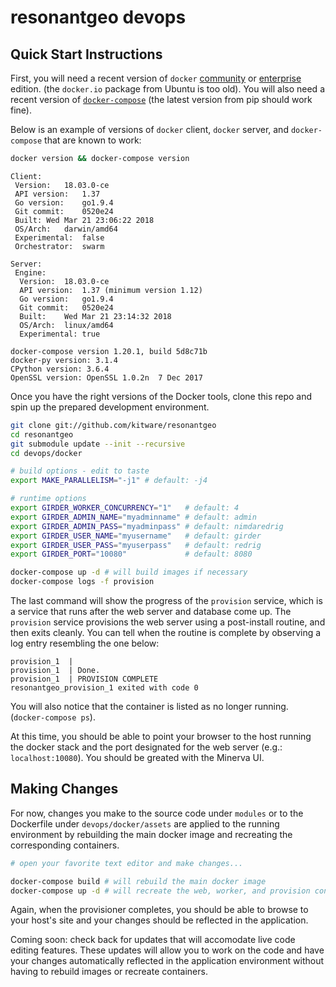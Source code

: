 # resonantgeo devops

## Quick Start Instructions

First, you will need a recent version of `docker`
[community](https://www.docker.com/community-edition) or
[enterprise](https://www.docker.com/enterprise-edition) edition.  (the
`docker.io` package from Ubuntu is too old).  You will also need a recent
version of [`docker-compose`](https://docs.docker.com/compose/install/) (the
latest version from pip should work fine).

Below is an example of versions of `docker` client, `docker` server, and
`docker-compose` that are known to work:

```bash
docker version && docker-compose version
```
```
Client:
 Version:	18.03.0-ce
 API version:	1.37
 Go version:	go1.9.4
 Git commit:	0520e24
 Built:	Wed Mar 21 23:06:22 2018
 OS/Arch:	darwin/amd64
 Experimental:	false
 Orchestrator:	swarm

Server:
 Engine:
  Version:	18.03.0-ce
  API version:	1.37 (minimum version 1.12)
  Go version:	go1.9.4
  Git commit:	0520e24
  Built:	Wed Mar 21 23:14:32 2018
  OS/Arch:	linux/amd64
  Experimental:	true

docker-compose version 1.20.1, build 5d8c71b
docker-py version: 3.1.4
CPython version: 3.6.4
OpenSSL version: OpenSSL 1.0.2n  7 Dec 2017
```

Once you have the right versions of the Docker tools, clone this repo and spin
up the prepared development environment.

```bash
git clone git://github.com/kitware/resonantgeo
cd resonantgeo
git submodule update --init --recursive
cd devops/docker

# build options - edit to taste
export MAKE_PARALLELISM="-j1" # default: -j4

# runtime options
export GIRDER_WORKER_CONCURRENCY="1"   # default: 4
export GIRDER_ADMIN_NAME="myadminname" # default: admin
export GIRDER_ADMIN_PASS="myadminpass" # default: nimdaredrig
export GIRDER_USER_NAME="myusername"   # default: girder
export GIRDER_USER_PASS="myuserpass"   # default: redrig
export GIRDER_PORT="10080"             # default: 8080

docker-compose up -d # will build images if necessary
docker-compose logs -f provision
```

The last command will show the progress of the `provision` service, which is a
service that runs after the web server and database come up.  The `provision`
service provisions the web server using a post-install routine, and then exits
cleanly.  You can tell when the routine is complete by observing a log entry
resembling the one below:

```
provision_1  |
provision_1  | Done.
provision_1  | PROVISION COMPLETE
resonantgeo_provision_1 exited with code 0
```

You will also notice that the container is listed as no longer running.
(`docker-compose ps`).

At this time, you should be able to point your browser to the host running the
docker stack and the port designated for the web server
(e.g.: `localhost:10080`).  You should be greated with the Minerva UI.

## Making Changes

For now, changes you make to the source code under `modules` or to the
Dockerfile under `devops/docker/assets` are applied to the running environment
by rebuilding the main docker image and recreating the corresponding containers.

```bash
# open your favorite text editor and make changes...

docker-compose build # will rebuild the main docker image
docker-compose up -d # will recreate the web, worker, and provision containers.
```

Again, when the provisioner completes, you should be able to browse to your
host's site and your changes should be reflected in the application.

Coming soon: check back for updates that will accomodate live code editing
features.  These updates will allow you to work on the code and have your
changes automatically reflected in the application environment without having to
rebuild images or recreate containers.
